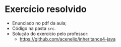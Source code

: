 # Exercício resolvido

- Enunciado no pdf da aula;
- Código na pasta `src`.
- Solução do exercício pelo professor:
  - https://github.com/acenelio/inheritance4-java
